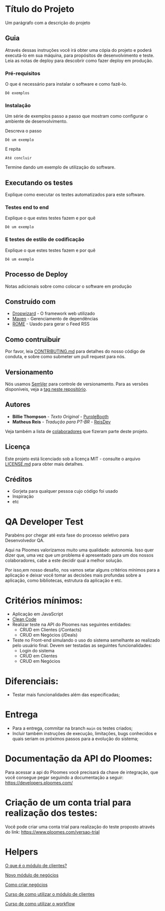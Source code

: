 # Título do Projeto

Um parágrafo com a descrição do projeto

## Guia

Através dessas instruções você irá obter uma cópia do projeto e poderá executá-lo em sua máquina, para propósitos de desenvolvimento e teste. Leia as notas de deploy para descobrir como fazer deploy em produção.

### Pré-requisitos

O que é necessário para instalar o software e como fazê-lo.

```
Dê exemplos
```

### Instalação

Um série de exemplos passo a passo que mostram como configurar o ambiente de desenvolvimento.

Descreva o passo

```
Dê um exemplo
```

E repita

```
Até concluir
```

Termine dando um exemplo de utilização do software.

## Executando os testes

Explique como executar os testes automatizados para este software.

### Testes end to end

Explique o que estes testes fazem e por quê

```
Dê um exemplo
```

### E testes de estilo de codificação

Explique o que estes testes fazem e por quê

```
Dê um exemplo
```

## Processo de Deploy

Notas adicionais sobre como colocar o software em produção

## Construído com

* [Dropwizard](http://www.dropwizard.io/1.0.2/docs/) - O framework web utilizado
* [Maven](https://maven.apache.org/) - Gerenciamento de dependências
* [ROME](https://rometools.github.io/rome/) - Uasdo para gerar o Feed RSS

## Como contruibuir

Por favor, leia [CONTRIBUTING.md](https://gist.github.com/PurpleBooth/b24679402957c63ec426) para detalhes do nosso código de conduta, e sobre como submeter um pull request para nós.

## Versionamento

Nós usamos [SemVer](http://semver.org/) para controle de versionamento. Para as versões disponíveis, veja a [tag neste repositório](https://github.com/your/project/tags). 

## Autores

* **Billie Thompson** - *Texto Original* - [PurpleBooth](https://github.com/PurpleBooth)
* **Matheus Reis** - *Tradução para PT-BR* - [ReisDev](https://github.com/reisdev)

Veja também a lista de [colaboradores](https://github.com/your/project/contributors) que fizeram parte deste projeto.

## Licença

Este projeto está licenciado sob a licença MIT - consulte o arquivo [LICENSE.md](LICENSE.md) para obter mais detalhes.

## Créditos

* Gorjeta para qualquer pessoa cujo código foi usado
* Inspiração
* etc


# QA Developer Test

Parabéns por chegar até esta fase do processo seletivo para Desenvolvedor QA.

Aqui na Ploomes valorizamos muito uma qualidade: autonomia. Isso quer dizer que, uma vez que um problema é apresentado para um dos nossos colaboradores, cabe a este decidir qual a melhor solução.

Por isso,em nosso desafio, nos vamos setar alguns critérios mínimos para a aplicação e deixar você tomar as decisões mais profundas sobre a aplicação, como bibliotecas, estrutura da aplicação e etc.

# Critérios mínimos:

- Aplicação em JavaScript
- [Clean Code](https://becode.com.br/clean-code/)
- Realizar teste na API do Ploomes nas seguintes entidades:
  - CRUD em Clientes (/Contacts)
  - CRUD em Negócios (/Deals)
- Teste no Front-end simulando o uso do sistema semelhante ao realizado pelo usuário final. Devem ser testadas as seguintes funcionalidades:
  - Login do sistema
  - CRUD em Clientes
  - CRUD em Negócios

# Diferenciais:

- Testar mais funcionalidades além das especificadas;

# Entrega

- Para a entrega, commitar na branch `main` os testes criados;
- Incluir também instruções de execução, limitações, bugs conhecidos e quais seriam os próximos passos para a evolução do sistema;

# Documentação da API do Ploomes:

Para acessar a api do Ploomes você precisará da chave de integração, que você consegue pegar seguindo a documentação a seguir: https://developers.ploomes.com/

# Criação de um conta trial para realização dos testes:

Você pode criar uma conta trial para realização do teste proposto através do link: https://www.ploomes.com/versao-trial

# Helpers

[O que é o módulo de clientes?](https://suporte.ploomes.com/pt-BR/articles/5452155-o-que-e-o-modulo-de-clientes)

[Novo módulo de negócios](https://suporte.ploomes.com/pt-BR/articles/5452170-novo-modulo-de-negocios-08-08-19)

[Como criar negócios](https://suporte.ploomes.com/pt-BR/articles/5452169-como-criar-negocios)

[Curso de como utilizar o módulo de clientes](https://universidade.ploomes.com/courses/clientes)

[Curso de como utilizar o workflow](https://universidade.ploomes.com/courses/workflow)
